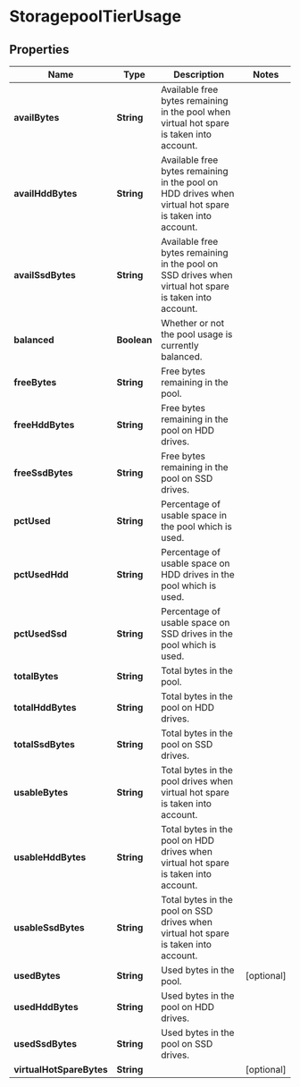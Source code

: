 
# StoragepoolTierUsage

## Properties
Name | Type | Description | Notes
------------ | ------------- | ------------- | -------------
**availBytes** | **String** | Available free bytes remaining in the pool when virtual hot spare is taken into account. | 
**availHddBytes** | **String** | Available free bytes remaining in the pool on HDD drives when virtual hot spare is taken into account. | 
**availSsdBytes** | **String** | Available free bytes remaining in the pool on SSD drives when virtual hot spare is taken into account. | 
**balanced** | **Boolean** | Whether or not the pool usage is currently balanced. | 
**freeBytes** | **String** | Free bytes remaining in the pool. | 
**freeHddBytes** | **String** | Free bytes remaining in the pool on HDD drives. | 
**freeSsdBytes** | **String** | Free bytes remaining in the pool on SSD drives. | 
**pctUsed** | **String** | Percentage of usable space in the pool which is used. | 
**pctUsedHdd** | **String** | Percentage of usable space on HDD drives in the pool which is used. | 
**pctUsedSsd** | **String** | Percentage of usable space on SSD drives in the pool which is used. | 
**totalBytes** | **String** | Total bytes in the pool. | 
**totalHddBytes** | **String** | Total bytes in the pool on HDD drives. | 
**totalSsdBytes** | **String** | Total bytes in the pool on SSD drives. | 
**usableBytes** | **String** | Total bytes in the pool drives when virtual hot spare is taken into account. | 
**usableHddBytes** | **String** | Total bytes in the pool on HDD drives when virtual hot spare is taken into account. | 
**usableSsdBytes** | **String** | Total bytes in the pool on SSD drives when virtual hot spare is taken into account. | 
**usedBytes** | **String** | Used bytes in the pool. |  [optional]
**usedHddBytes** | **String** | Used bytes in the pool on HDD drives. | 
**usedSsdBytes** | **String** | Used bytes in the pool on SSD drives. | 
**virtualHotSpareBytes** | **String** |  |  [optional]



